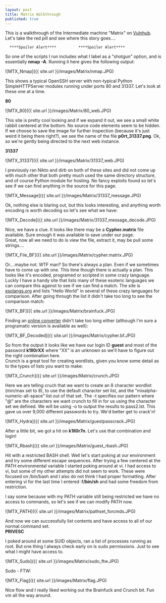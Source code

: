 ```yaml
---
layout: post
title: Matrix Walkthrough
published: true
---
```


This is a walkthrough of the Intermediate machine "Matrix" on [Vulnhub](https://www.vulnhub.com/entry/matrix-1,259/). Let's take the red pill and see where this story goes....


 
      ****Spoiler Alert****          ****Spoiler Alert****



So one of the scripts I run includes what I label as a "shotgun" option, and is essentially __nmap -A__. Running it here gives the following output:  

![MTX_Nmap]({{ site.url }}/images/Matrix/nmap.JPG) 

This shows a typical OpenSSH server with non-typical Python SimpleHTTPServer modules running under ports 80 and 31337. Let's look at these one at a time.

****80**** 

![MTX_80]({{ site.url }}/images/Matrix/80_web.JPG) 

This site is pretty cool looking and if we expand it out, we see a small white rabbit centered at the bottom. No source code elements seem to be hidden. If we choose to save the image for further inspection (because it's just weird it being there right?), we see the name of the file __p0rt_31337.png__. Ok, so we're gently being directed to the next web instance. 

****31337****

![MTX_31337]({{ site.url }}/images/Matrix/31337_web.JPG) 

I previously ran Nikto and dirb on both of these sites and did not come up with much other that both pretty much used the same directory structure, and of course Python module for hosting. No fancy exploits found so let's see if we can find anything in the source for this page.


![MTX_Message]({{ site.url }}/images/Matrix/31337_message.JPG) 

Ok, nothing else is blaring out, but this looks interesting, and anything worth encoding is worth decoding so let's see what we have:

![MTX_Decode]({{ site.url }}/images/Matrix/31337_message_decode.JPG) 

Nice, we have a clue. It looks like there may be a __Cypher.matrix__ file available. Sure enough it was available to save under our page.  
Great, now all we need to do is view the file, extract it, may be pull some strings....  

![MTX_File_BF]({{ site.url }}/images/Matrix/cypher.matrix.JPG)  

Or....maybe not. WTF man? So there's always a plan. Even if we sometimes have to come up with one. This time though there is actually a plan. This looks like it's encoded, programed or scripted in some crazy language. Luckly I have a handy site that lists many of these esoteric languages we can compare this against to see if we can find a match. The site is [esolangs.org](https://esolangs.org/wiki/Hello_world_program_in_esoteric_languages) and lists "Hello World" in several of these crazy languages for comparison. After going through the list it didn't take too long to see the comparison match:  

![MTX_BF]({{ site.url }}/images/Matrix/brainfuck.JPG)   

Finding an [online converter](https://copy.sh/brainfuck/) didn't take too long either (although I'm sure a programatic version is available as well):  

![MTX_BF_Decoded]({{ site.url }}/images/Matrix/cypher.bf.JPG) 

So from the output it looks like we have our login ID __guest__ and most of the password __k1ll0rXX__ where "XX" is an unknown so we'll have to figure out the right combination here.  
Crunch is a great tool for creating wordlists, given you know some detail as to the types of lists you want to make:

![MTX_Crunch]({{ site.url }}/images/Matrix/crunch.JPG)  

Here we are telling cruch that we want to create an 8 character wordlist (min/max set to 8), to use the default character set list, and the "mixalpha-numeric-all-space" list out of that set. The -t specifies our pattern where "@" are the characters we want crunch to fill in for us using the character set we defined. We will be using -o to output the results to pass2.lst. This gave us over 9,000 different passwords to try. We'd better get to crack'n!  

![MTX_Hydra]({{ site.url }}/images/Matrix/guestpasscrack.JPG)  

After a little bit, we got a hit on __k1ll0r7n__. Let's use that combination and login!

![MTX_Rbash]({{ site.url }}/images/Matrix/guest_rbash.JPG)  

Hit with a restricted BASH shell. Well let's start poking at our environment and try some different escape sequences. After trying a few centered at the PATH environmental variable I started poking around at vi. I had access to vi, but some of my other attempts did not seem to work. These were focused on /bin/bash and I also do not think I had proper formatting. After entering vi for the last time I entered __:!/bin/sh__ and had some freedom from restriction.  

I say some because with my PATH variable still being restricted we have no access to commands, so let's see if we can modify PATH now.  

![MTX_PATH]({{ site.url }}/images/Matrix/pathset_forcmds.JPG)  

And now we can successfully list contents and have access to all of our normal command set.  
****PRIVESC**** 

I poked around at some SUID objects, ran a list of processes running as root. But one thing I always check early on is sudo permissions. Just to see what I might have access to.  

![MTX_Sudo]({{ site.url }}/images/Matrix/sudo_ftw.JPG)  

Sudo - FTW:  

![MTX_Flag]({{ site.url }}/images/Matrix/flag.JPG)  

Nice flow and I really liked working out the Brainfuck and Crunch bit. Fun vm all the way around. 









  








